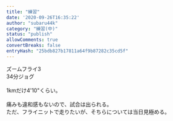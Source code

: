 ```yaml
---
title: "練習"
date: '2020-09-26T16:35:22'
author: "subaru44k"
category: "練習(中)"
status: "publish"
allowComments: true
convertBreaks: false
entryHash: "25bdb827b17811a64f9b87282c35cd5f"
---
```

ズームフライ3<br>
34分ジョグ<br>
<br>
1kmだけ4'10"くらい。<br>
<br>
痛みも違和感もないので、試合は出られる。<br>
ただ、フライニットで走りたいが、そちらについては当日見極める。

